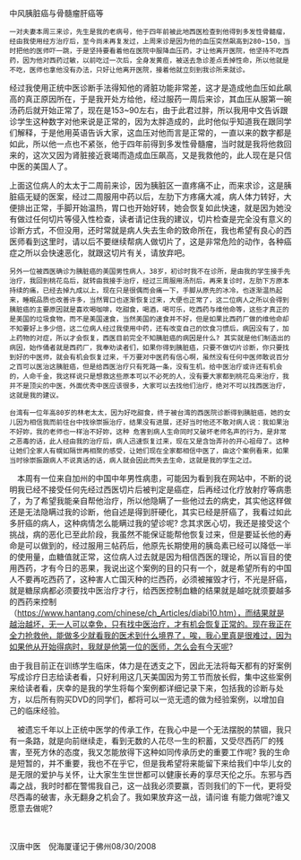中风胰脏癌与骨髓瘤肝癌等

 

    一对夫妻本周三来诊，先生是我的老病号，他于四年前被此地西医检查到他得到多发性骨髓瘤，经由我使用经方治疗后，至今尚未再复发过，上周来诊是因为他的血压突然飙高到280~150，当时把他的医师吓一跳，于是坚持要看着他在医院中服降血压药，才让他离开医院，他坚持不吃西药，因为他对西药过敏，以前吃过一次后，全身发黄疸，被送去急诊差点丢掉性命，所以他就是不吃，医师也拿他没有办法，只好让他离开医院，接着他就立刻到我诊所来就诊。

   经过我使用正统中医诊断手法得知他的肾脏功能非常差，这才是造成他血压如此飙高的真正原因所在，于是我开处方给他，经过服药一周后来诊，其血压从服第一碗汤药后就开始正常了，现在是153~90左右，由于此君过胖，所以我用中文告诉跟诊学生这种数字对他来说是正常的，因为太胖造成的，此时他似乎知道我在跟同学们解释，于是他用英语告诉大家，这血压对他而言是正常的，一直以来的数字都是如此，所以他一点也不紧张，他于四年前得到多发性骨髓瘤，当时就是我将他救回来的，这次又因为肾脏接近衰竭而造成血压飙高，又是我救他的，此人现在是只信中医的美国人了。

   上面这位病人的太太于二周前来诊，因为胰脏区一直疼痛不止，而来求诊，这是胰脏癌无疑的医案，经过二周服用中药以后，左肋下方疼痛大减，病人体力转好，大便排出正常，手脚开始温热，胃口也开始好转，她会恢复如此快速，就是因为她没有做过任何切片等侵入性检查，读者请记住我的建议，切片检查是完全没有意义的诊断方式，不但没用，还时常就是病人失去生命的致命所在，我也希望有良心的西医师看到这里时，请以后不要继续帮病人做切片了，这是非常危险的动作，各种癌症之所以会快速恶化，就跟这切片有关，请放弃吧。

    另外一位被西医确诊为胰脏癌的美国男性病人，38岁，初诊时我不在诊所，是由我的学生接手先治疗，我回到桃花岛后，就转由我接手治疗，经过三周服用汤剂后，再来复诊时，左肋下方原本持续的痛，已经去掉九成以上，现在只是很偶而会痛一下，手脚从原先的冰冷，也逐渐温热起来，睡眠品质也改善许多，当然胃口也逐渐恢复过来，大便也正常了，这二位病人之所以会得到胰脏癌的主要原因就是喜欢喝咖啡，吃甜食，喝酒，喝可乐，吃西药与维他命等，这些才真正的是美国的垃圾食物，而不是美国速食，当然美国的速食并不好，但是如果比西药厂做的维他命却不知要好上多少倍，这二位病人经过我使用中药，还有改变自己的饮食习惯后，病因没有了，加上药物的对症，所以才会恢复，西医目前完全不知胰脏癌的病因是什么? 其实就是他们制造出的病因，始作俑者就是西药厂，我奉劝读者们，如果你得到胰脏癌，只要不做切片诊断，你只要找到好的中医师，就会有机会恢复过来，千万要对中医药有信心啊，虽然没有任何中医师敢说百分之百可以医治这胰脏癌，但是给西医治疗只有死路一条，没有生机，给中医治疗或许还有机会的，人命千金，我这样说只是想救这些原本可以不必死的人，没有要大家都到桃花岛来治疗，我并不是顶尖的中医，外面优秀中医应该很多，大家可以去找他们治疗，绝对不可以找西医治疗，这就是我的建议。

    台湾有一位年高80岁的林老太太，因为好吃甜食，终于被台湾的西医院诊断得到胰脏癌，她的女儿因为相信我而前往台中找徐崇振治疗，结果没有进展，还好当时他还不敢对病人说：我如果治不好妳，我的老师也一样治不好妳，这种 危害到病人生命同时又破坏老师名声的行为，是非常之恶毒的话，此人经由我的治疗后，病人迅速恢复过来，现在又是含饴弄孙的开心祖母了。这种让她们全家人有幌如隔世再相聚的感受，让她们现在全家都相信中医了，由这个案例看来，如果当时徐崇振跟病人不说真话的话，病人就会因此而失去生命，这就是我的学生之过。
　本周有一位来自加州的中国中年男性病患，可能因为看到我在网站中，不断的说明我已经不接受任何先经过西医切片后被判定是癌症，后再经过化疗放射疗等病患了，为了希望我能亲自帮他治疗，所以他隐瞒了一些他过去的病史，其实他这样做还是无法隐瞒过我的诊断，他自述是得到肝硬化，其实已经是肝癌了，我看过如此多肝癌的病人，这种病情怎么能瞒过我的望诊呢? 念其求医心切，我还是接受这个挑战，病的恶化已至此阶段，我虽然不能保证能帮他恢复过来，但是要延长他的寿命是可以做到的，经过服用三帖药后，他原先长期使用的胰岛素已经可以降低一半的使用量，血糖值就正常，这位病人过去就是因为相信西医的理论，所以盲目的使用西药，才有今日的恶果，我说出这个案例的目的只有一个，就是希望所有的中国人不要再吃西药了，这种害人亡国灭种的烂西药，必须被摧毁才行，不光是肝癌，就是糖尿病都必须要找中医治疗才行，给西医控制血糖的结果就是越吃就须要越多的西药来控制（https://www.hantang.com/chinese/ch_Articles/diabi10.htm），而结果就是越治越坏，无一人可以幸免，只有找中医治疗，才有机会恢复正常的。现在我正在全力抢救他，能做多少就看我的医术到什么境界了，唉，我心里真是很难过，因为如果他从开始得病时，我就是他第一位的医师，怎么会有今天呢?

   由于我目前正在训练学生临床，体力是在透支之下，因此无法将每天都有的好案例写成诊疗日志给读者看，只好利用这几天美国因为劳工节而放长假，集中这些案例来给读者看，庆幸的是我的学生将每个案例都详细记录下来，包括我的诊断与处方，以后所有购买DVD的同学们，都将可以一览无遗的做为经验案例，以增加自己的临床经验。

　被遗忘千年以上正统中医学的传承工作，在我心中是一个无法摆脱的禁锢，我只有一条路，就是向前继续走，看到无数的人花尽一生的积蓄，又受尽西药厂的残害，至死方休的态度，我又怎能放得下这种如同传承历史的重要工作呢? 我的生命是短暂的，并不重要，我也不在乎它，但是我希望将来能留下来给我们中华儿女的是无限的爱护与关怀，让大家生生世世都可以健康长寿的享尽天伦之乐。东邪与西毒之战，我时时都在警惕我自己，这一战我必须要赢，否则我们的下一代，更将受尽西毒的破害，永无翻身之机会了。我如果放弃这一战，请问谁 有能力做呢?谁又愿意去做呢?

　

汉唐中医　倪海厦谨记于佛州08/30/2008